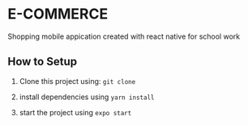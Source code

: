 # E-COMMERCE

Shopping mobile appication created with react native for school work

## How to Setup

1. Clone this project using:
   <code>git clone </code>

2. install dependencies using <code>yarn install</code>

3. start the project using <code>expo start</code>

